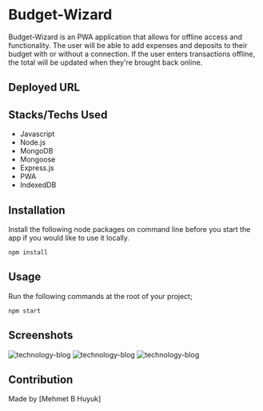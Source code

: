 # Budget-Wizard 

Budget-Wizard is an PWA application that allows for offline access and functionality. The user will be able to add expenses and deposits to their budget with or without a connection. If the user enters transactions offline, the total will be updated when they're brought back online.

## Deployed URL



 ## Stacks/Techs Used
* Javascript
* Node.js
* MongoDB
* Mongoose
* Express.js
* PWA
* IndexedDB


## Installation

Install the following node packages on command line before you start the app if you would like to use it locally.
  

`npm install`
  
## Usage   
  
Run the following commands at the root of your project;

`npm start`


## Screenshots
![technology-blog](https://glgberat.github.io/budget-wizard/public/screenshot1.png)
![technology-blog](https://glgberat.github.io/budget-wizard/public/screenshot2.png)
![technology-blog](https://glgberat.github.io/budget-wizard/public/screenshot3.png)



## Contribution
Made by [Mehmet B Huyuk]